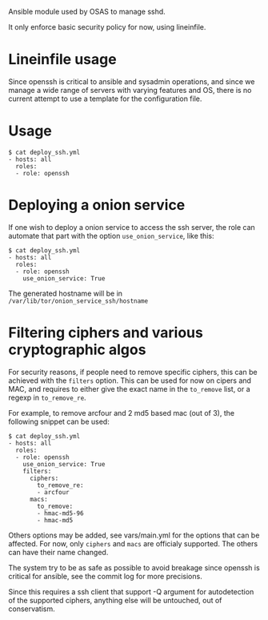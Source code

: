 Ansible module used by OSAS to manage sshd.

It only enforce basic security policy for now, using lineinfile.

# Lineinfile usage

Since openssh is critical to ansible and sysadmin operations, and
since we manage a wide range of servers with
varying features and OS, there is no current attempt to use a template
for the configuration file.

# Usage

```
$ cat deploy_ssh.yml
- hosts: all
  roles:
  - role: openssh
```

# Deploying a onion service

If one wish to deploy a onion service to access the ssh server, the role
can automate that part with the option `use_onion_service`, like this:
```
$ cat deploy_ssh.yml
- hosts: all
  roles:
  - role: openssh
    use_onion_service: True
```

The generated hostname will be in `/var/lib/tor/onion_service_ssh/hostname`

# Filtering ciphers and various cryptographic algos

For security reasons, if people need to remove specific ciphers, this can be
achieved with the `filters` option. This can be used for now on cipers and MAC,
and requires to either give the exact name in the `to_remove` list, or a regexp
in `to_remove_re`.

For example, to remove arcfour and 2 md5 based mac (out of 3), the following
snippet can be used:
```
$ cat deploy_ssh.yml
- hosts: all
  roles:
  - role: openssh
    use_onion_service: True
    filters:
      ciphers:
        to_remove_re:
        - arcfour
      macs:
        to_remove:
        - hmac-md5-96
        - hmac-md5
```

Others options may be added, see vars/main.yml for the options that can be affected.
For now, only `ciphers` and `macs` are officialy supported. The others can have their name
changed.

The system try to be as safe as possible to avoid breakage since openssh is
critical for ansible, see the commit log for more precisions.

Since this requires a ssh client that support -Q argument for autodetection of
the supported ciphers, anything else will be untouched, out of conservatism.
